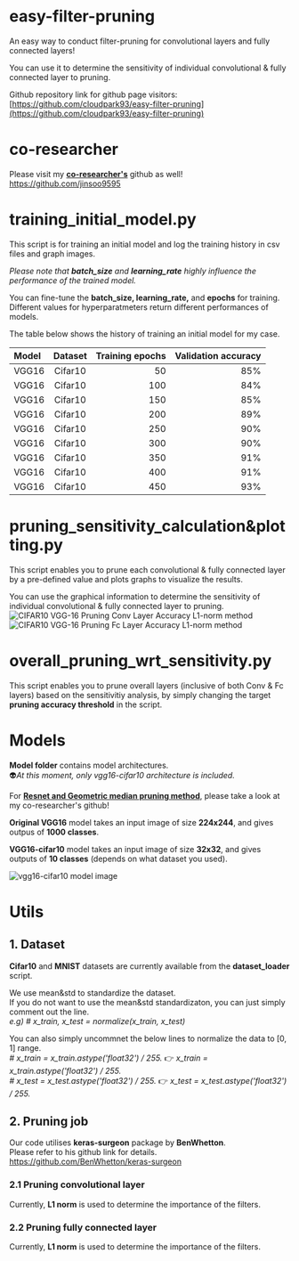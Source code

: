 # easy-filter-pruning
An easy way to conduct filter-pruning for convolutional layers and fully connected layers!

You can use it to determine the sensitivity of individual convolutional & fully connected layer to pruning.  

Github repository link for github page visitors: [https://github.com/cloudpark93/easy-filter-pruning](https://github.com/cloudpark93/easy-filter-pruning)

# co-researcher
Please visit my [**co-researcher's**](https://github.com/jinsoo9595) github as well!  
https://github.com/jinsoo9595

# training_initial_model.py
This script is for training an initial model and log the training history in csv files and graph images.

_Please note that **batch_size** and **learning_rate** highly influence the performance of the trained model._

You can fine-tune the **batch_size, learning_rate,** and **epochs** for training.  
Different values for hyperparatmeters return different performances of models.

The table below shows the history of training an initial model for my case.

|   Model    | Dataset     | Training epochs     | Validation accuracy     |
| :------------- | :----------: | -----------: | -----------: |
|  VGG16 | Cifar10   | 50    | 85%    |
|  VGG16 | Cifar10   | 100   | 84%    |
|  VGG16 | Cifar10   | 150    | 85%    |
|  VGG16 | Cifar10   | 200   | 89%    |
|  VGG16 | Cifar10   | 250    | 90%    |
|  VGG16 | Cifar10   | 300   | 90%    |
|  VGG16 | Cifar10   | 350    | 91%    |
|  VGG16 | Cifar10   | 400   | 91%    |
|  VGG16 | Cifar10   | 450    | 93%    |

# pruning_sensitivity_calculation&plotting.py
This script enables you to prune each convolutional & fully connected layer by a pre-defined value and plots graphs to visualize the results.  

You can use the graphical information to determine the sensitivity of individual convolutional & fully connected layer to pruning.  
![CIFAR10 VGG-16 Pruning Conv Layer Accuracy L1-norm method](https://user-images.githubusercontent.com/78515689/109263569-d31eff80-7846-11eb-9989-2b6d573f1323.jpg)
![CIFAR10 VGG-16 Pruning Fc Layer Accuracy L1-norm method](https://user-images.githubusercontent.com/78515689/109263586-db773a80-7846-11eb-99b9-6be5fa6a4e1f.jpg)


# overall_pruning_wrt_sensitivity.py
This script enables you to prune overall layers (inclusive of both Conv & Fc layers) based on the sensitivitiy analysis, by simply changing the target **pruning accuracy threshold** in the script.  


# Models
**Model folder** contains model architectures.  
:alien:*At this moment, only vgg16-cifar10 architecture is included.*

For [**Resnet and Geometric median pruning method**](https://github.com/jinsoo9595/interesting-filter-pruning), please take a look at my co-researcher's github!

**Original VGG16** model takes an input image of size **224x244**, and gives outpus of **1000 classes**.

**VGG16-cifar10** model takes an input image of size **32x32**, and gives outputs of **10 classes** (depends on what dataset you used).

![vgg16-cifar10 model image](https://user-images.githubusercontent.com/78515689/106845452-4c1ab380-66ee-11eb-970b-e2fdc9b620c2.png)



# Utils
## 1. Dataset
**Cifar10** and **MNIST** datasets are currently available from the **dataset_loader** script.

We use mean&std to standardize the dataset.  
If you do not want to use the mean&std standardizaton, you can just simply comment out the line.  
*e.g) # x_train, x_test = normalize(x_train, x_test)*

You can also simply uncommnet the below lines to normalize the data to [0, 1] range.  
*# x_train = x_train.astype('float32') / 255.* :point_right: *x_train = x_train.astype('float32') / 255.*  
*# x_test = x_test.astype('float32') / 255.* :point_right: *x_test = x_test.astype('float32') / 255.*

## 2. Pruning job
Our code utilises **keras-surgeon** package by **BenWhetton**.  
Please refer to his github link for details.  
https://github.com/BenWhetton/keras-surgeon  

### 2.1 Pruning convolutional layer
Currently, **L1 norm** is used to determine the importance of the filters.

### 2.2 Pruning fully connected layer
Currently, **L1 norm** is used to determine the importance of the filters.

